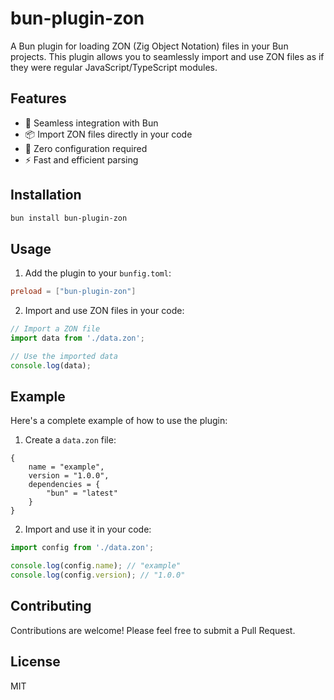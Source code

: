 # bun-plugin-zon

A Bun plugin for loading ZON (Zig Object Notation) files in your Bun projects. This plugin allows you to seamlessly import and use ZON files as if they were regular JavaScript/TypeScript modules.

## Features

- 🔌 Seamless integration with Bun
- 📦 Import ZON files directly in your code
- 🚀 Zero configuration required
- ⚡️ Fast and efficient parsing

## Installation

```bash
bun install bun-plugin-zon
```

## Usage

1. Add the plugin to your `bunfig.toml`:

```toml
preload = ["bun-plugin-zon"]
```

2. Import and use ZON files in your code:

```ts
// Import a ZON file
import data from './data.zon';

// Use the imported data
console.log(data);
```

## Example

Here's a complete example of how to use the plugin:

1. Create a `data.zon` file:
```zon
{
    name = "example",
    version = "1.0.0",
    dependencies = {
        "bun" = "latest"
    }
}
```

2. Import and use it in your code:
```ts
import config from './data.zon';

console.log(config.name); // "example"
console.log(config.version); // "1.0.0"
```

## Contributing

Contributions are welcome! Please feel free to submit a Pull Request.

## License

MIT